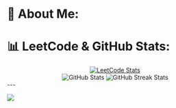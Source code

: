 # 💫 About Me:<br>

# 📊 LeetCode & GitHub Stats:

<div align="center">
  <a href="https://leetcode.com/u/Yamii101/" target="_blank">
    <img src="https://leetcode.card.workers.dev/Yamii101?theme=dark&font=baloo&extension=null" alt="LeetCode Stats">
  </a>
  <br>
  <img src="https://github-readme-stats.vercel.app/api?username=AbderrahimSadik1&theme=dark&hide_border=false&include_all_commits=true&count_private=false" alt="GitHub Stats">
  <img src="https://github-readme-streak-stats.herokuapp.com/?user=AbderrahimSadik1&theme=dark&hide_border=false" alt="GitHub Streak Stats">
</div>
---

[![](https://visitcount.itsvg.in/api?id=AbderrahimSadik1&icon=0&color=12)](https://visitcount.itsvg.in)

<!-- Proudly created with GPRM ( https://gprm.itsvg.in ) -->
